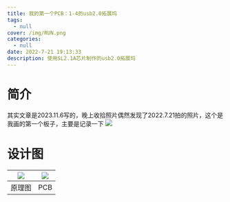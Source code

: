 ```yaml
---
title: 我的第一个PCB：1-4的usb2.0拓展坞
tags:
  - null
cover: /img/RUN.png
categories:
  - null
date: 2022-7-21 19:13:33
description: 使用SL2.1A芯片制作的usb2.0拓展坞
---
```

# 简介
其实文章是2023.11.6写的，晚上收拾照片偶然发现了2022.7.21拍的照片，这个是我画的第一个板子，主要是记录一下
![](IMG_20220721_185451.jpg)

# 设计图
| ![](微信截图_20231106191817.png) | ![](微信截图_20231106191835.png) |
|:---:|:---:|
| 原理图 | PCB |
